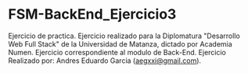 # FSM-BackEnd_Ejercicio3
Ejercicio de practica.
Ejercicio realizado para la Diplomatura "Desarrollo Web Full Stack" de la Universidad de Matanza, dictado por Academia Numen.
Ejercicio correspondiente al modulo de Back-End.
Ejercicio Realizado por: Andres Eduardo Garcia (aegxxi@gmail.com).
